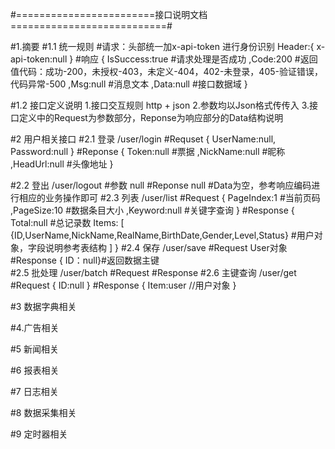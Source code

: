 #========================接口说明文档===========================#

#1.摘要
#1.1 统一规则
    #请求：头部统一加x-api-token 进行身份识别
    Header:{
        x-api-token:null
    }
    #响应
    {
        IsSuccess:true #请求处理是否成功
        ,Code:200 #返回值代码：成功-200，未授权-403，未定义-404，402-未登录，405-验证错误，代码异常-500
        ,Msg:null #消息文本
        ,Data:null #接口数据域
    }
    
#1.2 接口定义说明
    1.接口交互规则 http + json
    2.参数均以Json格式传传入
    3.接口定义中的Request为参数部分，Reponse为响应部分的Data结构说明
    
    
    
#2 用户相关接口
#2.1  登录 /user/login
    #Requset
    {
        UserName:null,
        Password:null
    }
    #Reponse
    {
        Token:null #票据
       ,NickName:null #昵称
       ,HeadUrl:null #头像地址
    }
    
    
#2.2 登出 /user/logout
    #参数
     null
    #Reponse
     null #Data为空，参考响应编码进行相应的业务操作即可
#2.3 列表 /user/list
    #Request
    {
        PageIndex:1 #当前页码
        ,PageSize:10 #数据条目大小
        ,Keyword:null #关键字查询
    }
    #Response
    {
        Total:null #总记录数
       Items: [
            {ID,UserName,NickName,RealName,BirthDate,Gender,Level,Status} #用户对象，字段说明参考表结构
       ]
     }
#2.4 保存 /user/save
    #Request
     User对象
    #Response
    { ID：null}#返回数据主键    
#2.5 批处理 /user/batch
    #Request
    #Response
#2.6 主键查询 /user/get
    #Request
     {
        ID:null
     }
     #Response
     {
        Item:user //用户对象
     }

#3 数据字典相关

#4.广告相关

#5 新闻相关

#6 报表相关

#7 日志相关

#8 数据采集相关

#9 定时器相关